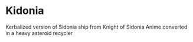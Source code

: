 # Kidonia
Kerbalized version of Sidonia ship from Knight of Sidonia Anime converted in a heavy asteroid recycler
